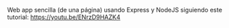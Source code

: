 Web app sencilla (de una página) usando Express y NodeJS siguiendo este tutorial: https://youtu.be/ENrzD9HAZK4
